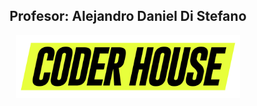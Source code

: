 <h2 align="center"> 
Profesor: Alejandro Daniel Di Stefano
</h2>
<p align="center"> 
<img src="./img/logos_coderhouse.png" alt="CoderHouse"  height="100"/>
</p>
